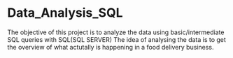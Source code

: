 # Data_Analysis_SQL
 The objective of this project is to analyze the data using basic/intermediate SQL queries with SQL(SQL SERVER)
 The idea of analysing the data is to get the overview of what actutally is happening in a food delivery business.
